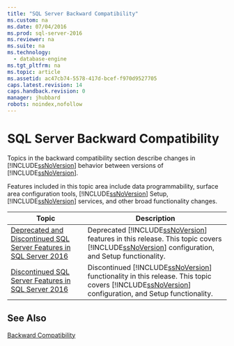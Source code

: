 ```yaml
---
title: "SQL Server Backward Compatibility"
ms.custom: na
ms.date: 07/04/2016
ms.prod: sql-server-2016
ms.reviewer: na
ms.suite: na
ms.technology: 
  - database-engine
ms.tgt_pltfrm: na
ms.topic: article
ms.assetid: ac47cb74-5578-417d-bcef-f970d9527705
caps.latest.revision: 14
caps.handback.revision: 0
manager: jhubbard
robots: noindex,nofollow
---
```

# SQL Server Backward Compatibility
Topics in the backward compatibility section describe changes in [!INCLUDE[ssNoVersion](../../Topics/TopicNameContainA/tokens/ssNoVersion_md.md)] behavior between versions of [!INCLUDE[ssNoVersion](../../Topics/TopicNameContainA/tokens/ssNoVersion_md.md)].  
  
 Features included in this topic area include data programmability, surface area configuration tools, [!INCLUDE[ssNoVersion](../../Topics/TopicNameContainA/tokens/ssNoVersion_md.md)] Setup, [!INCLUDE[ssNoVersion](../../Topics/TopicNameContainA/tokens/ssNoVersion_md.md)] services, and other broad functionality changes.  
  
|Topic|Description|  
|-----------|-----------------|  
|[Deprecated and Discontinued SQL Server Features in SQL Server 2016](../../Topics/TopicNameNotContainA/Deprecated-and-Discontinued-SQL-Server-Features-in-SQL-Server-2016.md)|Deprecated [!INCLUDE[ssNoVersion](../../Topics/TopicNameContainA/tokens/ssNoVersion_md.md)] features in this release. This topic covers [!INCLUDE[ssNoVersion](../../Topics/TopicNameContainA/tokens/ssNoVersion_md.md)] configuration, and Setup functionality.|  
|[Discontinued SQL Server Features in SQL Server 2016](../../Topics/TopicNameNotContainA/Discontinued-SQL-Server-Features-in-SQL-Server-2016.md)|Discontinued [!INCLUDE[ssNoVersion](../../Topics/TopicNameContainA/tokens/ssNoVersion_md.md)] functionality in this release. This topic covers [!INCLUDE[ssNoVersion](../../Topics/TopicNameContainA/tokens/ssNoVersion_md.md)] configuration, and Setup functionality.|  
  
## See Also  
 [Backward Compatibility](assetId:///15d9117e-e2fa-4985-99ea-66a117c1e9fd)